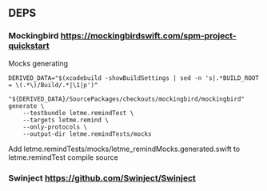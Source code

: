 
## DEPS
### Mockingbird https://mockingbirdswift.com/spm-project-quickstart

Mocks generating
```
DERIVED_DATA="$(xcodebuild -showBuildSettings | sed -n 's|.*BUILD_ROOT = \(.*\)/Build/.*|\1|p')"

"${DERIVED_DATA}/SourcePackages/checkouts/mockingbird/mockingbird" generate \
    --testbundle letme.remindTest \
    --targets letme.remind \
    --only-protocols \
    --output-dir letme.remindTests/mocks
```

Add letme.remindTests/mocks/letme_remindMocks.generated.swift to letme.remindTest compile source

### Swinject https://github.com/Swinject/Swinject
